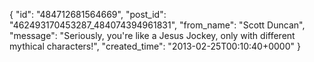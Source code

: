  {
   "id": "484712681564669",
   "post_id": "462493170453287_484074394961831",
   "from_name": "Scott Duncan",
   "message": "Seriously, you're like a Jesus Jockey, only with different mythical characters!",
   "created_time": "2013-02-25T00:10:40+0000"
 }
